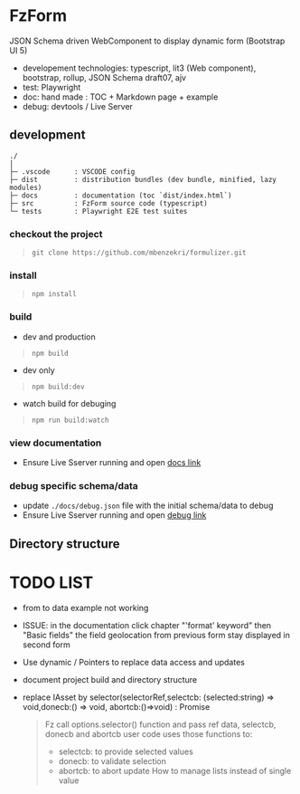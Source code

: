 # FzForm

JSON Schema driven WebComponent to display dynamic form (Bootstrap UI 5)    
- developement technologies: typescript, lit3 (Web component), bootstrap, rollup, JSON Schema draft07, ajv 
- test: Playwright
- doc: hand made : TOC + Markdown page + example
- debug: devtools / Live Server

## development

```
./
│
├─ .vscode      : VSCODE config
├─ dist         : distribution bundles (dev bundle, minified, lazy modules)
├─ docs         : documentation (toc `dist/index.html`)
├─ src          : FzForm source code (typescript)
└─ tests        : Playwright E2E test suites
```


### checkout the project 
>```
>git clone https://github.com/mbenzekri/formulizer.git 
>```

### install
>```
>npm install
>```

### build 
- dev and production
>```
>npm build
>```
- dev only 
>```
>npm build:dev
>```
- watch build for debuging
>```
>npm run build:watch
>```

### view documentation 
- Ensure Live Sserver running and open [docs link](http://127.0.0.1:5500/docs/index.html) 

### debug specific schema/data

- update `./docs/debug.json` file with the initial schema/data to debug
- Ensure Live Sserver running and open [debug link](http://127.0.0.1:5500/docs/debug.html#debug) 

## Directory structure
# TODO LIST

- from to data example not working
- ISSUE: in the documentation click chapter "'format' keyword" then "Basic fields"
    the field geolocation from previous form stay displayed in second form

- Use dynamic / Pointers to replace data access and updates
- document project build and directory structure 
- replace IAsset by selector(selectorRef,selectcb: (selected:string) => void,donecb:() => void, abortcb:()=>void) : Promise<void> 
    > Fz call options.selector() function and pass ref data, selectcb, donecb and abortcb
    > user code uses those functions to:
    >    - selectcb: to provide selected values
    >    - donecb: to validate selection
    >    - abortcb: to abort update
    >How to manage lists instead of single value